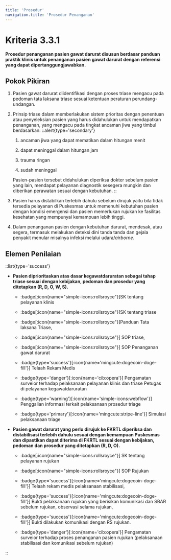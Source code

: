```yaml
---
title: 'Prosedur'
navigation.title: 'Prosedur Penanganan'
---
```


# Kriteria 3.3.1 
**Prosedur penanganan pasien gawat darurat disusun berdasar panduan praktik klinis untuk penanganan pasien gawat darurat dengan referensi yang dapat dipertanggungjawabkan.**

## Pokok Pikiran 

1. Pasien gawat darurat diidentifikasi dengan proses triase mengacu pada pedoman tata laksana triase sesuai ketentuan peraturan perundang-undangan. 

2. Prinsip triase dalam memberlakukan sistem prioritas dengan penentuan atau penyeleksian pasien yang harus didahulukan untuk mendapatkan penanganan, yang mengacu pada tingkat ancaman jiwa yang timbul berdasarkan: 
    ::alert{type='secondary'}
    1. ancaman jiwa yang dapat mematikan dalam hitungan menit 

    2. dapat meninggal dalam hitungan jam 

    3. trauma ringan 

    4. sudah meninggal 

    Pasien-pasien tersebut didahulukan diperiksa dokter sebelum pasien yang lain, mendapat pelayanan diagnostik sesegera mungkin dan diberikan perawatan sesuai dengan kebutuhan. 
    ::
3. Pasien harus distabilkan terlebih dahulu sebelum dirujuk yaitu bila tidak tersedia pelayanan di Puskesmas untuk memenuhi kebutuhan  pasien dengan kondisi emergensi dan pasien memerlukan rujukan ke fasilitas kesehatan yang mempunyai kemampuan lebih tinggi. 

4. Dalam penanganan pasien dengan kebutuhan darurat, mendesak, atau segera, termasuk melakukan deteksi dini tanda tanda dan gejala penyakit menular misalnya infeksi melalui udara/*airborne*. 

## Elemen Penilaian 

::list{type='success'}
- **Pasien diprioritaskan atas dasar kegawatdaruratan sebagai tahap triase sesuai dengan kebijakan, pedoman dan prosedur yang ditetapkan (R, D, O, W, S).**


    - :badge[:icon{name="simple-icons:rollsroyce"}]SK tentang pelayanan klinis

    - :badge[:icon{name="simple-icons:rollsroyce"}]SK tentang triase 

    - :badge[:icon{name="simple-icons:rollsroyce"}]Panduan Tata laksana Triase, 

    - :badge[:icon{name="simple-icons:rollsroyce"}] SOP triase,



    - :badge[:icon{name="simple-icons:rollsroyce"}] SOP Penanganan gawat darurat 
    - :badge{type='success'}[:icon{name='mingcute:dogecoin-doge-fill'}] Telaah Rekam Medis 
    - :badge{type='danger'}[:icon{name='cib:opera'}] Pengamatan surveior terhadap pelaksanaan pelayanan klinis dan triase Petugas di pelayanan kegawatdaruratan 


    - :badge{type='warning'}[:icon{name='simple-icons:webflow'}] Penggalian informasi terkait pelaksanaan prosedur triage 
    - :badge{type='primary'}[:icon{name='mingcute:stripe-line'}] Simulasi pelaksanaan triage 
 




- **Pasien gawat darurat yang perlu dirujuk ke FKRTL diperiksa dan distabilisasi terlebih dahulu sesuai dengan kemampuan Puskesmas dan dipastikan dapat diterima di FKRTL sesuai dengan kebijakan, pedoman dan prosedur yang ditetapkan (R, D, O).** 

    - :badge[:icon{name="simple-icons:rollsroyce"}] SK tentang pelayanan rujukan 

    - :badge[:icon{name="simple-icons:rollsroyce"}] SOP Rujukan

    - :badge{type='success'}[:icon{name='mingcute:dogecoin-doge-fill'}] Telaah rekam medis pelaksanaan stabilisasi, 

    - :badge{type='success'}[:icon{name='mingcute:dogecoin-doge-fill'}] Bukti pelaksanaan rujukan yang berisikan komunikasi dan SBAR sebelum rujukan, observasi selama rujukan,
    - :badge{type='success'}[:icon{name='mingcute:dogecoin-doge-fill'}] Bukti dilakukan komunikasi dengan RS rujukan.  
    
    - :badge{type='danger'}[:icon{name='cib:opera'}] Pengamatan surveior terhadap proses penanganan pasien rujukan (pelaksanaan stabilisasi dan komunikasi sebelum rujukan)
 
::
